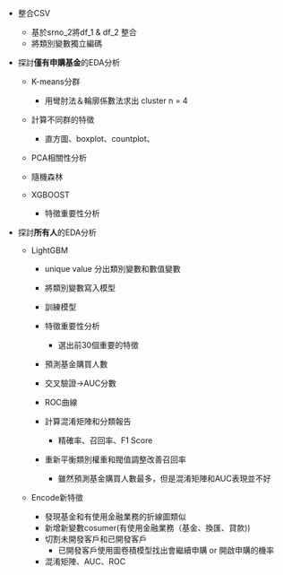 + 整合CSV   
    + 基於srno_2將df_1 & df_2 整合
    + 將類別變數獨立編碼

+ 探討**僅有申購基金**的EDA分析
    + K-means分群
        + 用彎肘法＆輪廓係數法求出 cluster n = 4
    + 計算不同群的特徵
        + 直方圖、boxplot、countplot、
    + PCA相關性分析

    + 隨機森林

    + XGBOOST
        + 特徵重要性分析

+ 探討**所有人**的EDA分析
    + LightGBM 
        + unique value 分出類別變數和數值變數
        + 將類別變數寫入模型
        + 訓練模型
        + 特徵重要性分析
            + 選出前30個重要的特徵
        + 預測基金購買人數
        + 交叉驗證->AUC分數
        + ROC曲線
        + 計算混淆矩陣和分類報告
            + 精確率、召回率、F1 Score
        
        + 重新平衡類別權重和閥值調整改善召回率
            + 雖然預測基金購買人數最多，但是混淆矩陣和AUC表現並不好

    + Encode新特徵
        
        + 發現基金和有使用金融業務的折線圖類似
        + 新增新變數cosumer(有使用金融業務（基金、換匯、貸款))
        + 切割未開發客戶和已開發客戶
            + 已開發客戶使用圖卷積模型找出會繼續申購 or 開啟申購的機率
        + 混淆矩陣、AUC、ROC
        
